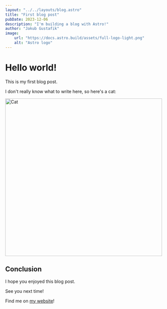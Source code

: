 ```yaml
---
layout: "../../layouts/blog.astro"
title: "First blog post"
pubDate: 2023-12-06
description: "I'm building a blog with Astro!"
author: "Jakub Gustafik"
image:
    url: "https://docs.astro.build/assets/full-logo-light.png"
    alt: "Astro logo"
---
```


# Hello world!

This is my first blog post.

I don't really know what to write here, so here's a cat:

<img src="https://cataas.com/cat" alt="Cat" width="500" />

## Conclusion

I hope you enjoyed this blog post.

See you next time!

Find me on [my website](https://gustafik.com)!